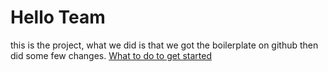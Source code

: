 <h1>Hello Team</h1> this is the project, what we did is that we got the boilerplate on github then did some few changes.
<a href=".github/workflows/build.yml">What to do to get started</a>
